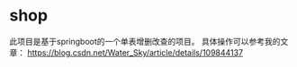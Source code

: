 # shop
此项目是基于springboot的一个单表增删改查的项目。
具体操作可以参考我的文章：
https://blog.csdn.net/Water_Sky/article/details/109844137
